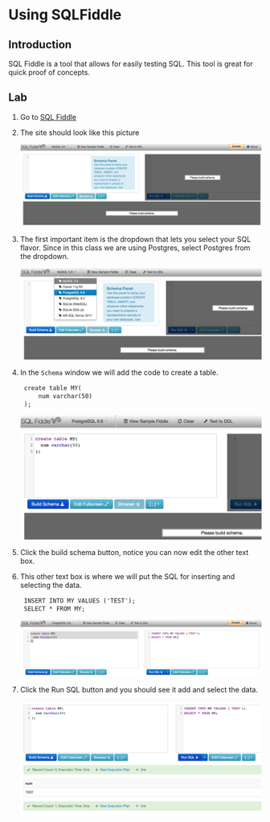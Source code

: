 # Using SQLFiddle

## Introduction

SQL Fiddle is a tool that allows for easily testing SQL. This tool is great for quick proof of concepts. 

## Lab

1. Go to [SQL Fiddle](http://www.sqlfiddle.com/)
1. The site should look like this picture

    ![SQl Fiddle](./resources/sql_fiddle_1.png)

1. The first important item is the dropdown that lets you select your SQL flavor. Since in this class we are using Postgres, select Postgres from the dropdown. 

    ![SQl Fiddle](./resources/sql_fiddle_2.png)

1. In the `Schema` window we will add the code to create a table.

        create table MY(
            num varchar(50)  
        );

    ![SQl Fiddle](./resources/sql_fiddle_3.png)

1. Click the build schema button, notice you can now edit the other text box.
1. This other text box is where we will put the SQL for inserting and selecting the data.

        INSERT INTO MY VALUES ('TEST');
        SELECT * FROM MY;

    ![SQl Fiddle](./resources/sql_fiddle_4.png)

1. Click the Run SQL button and you should see it add and select the data.

    ![SQl Fiddle](./resources/sql_fiddle_5.png)


